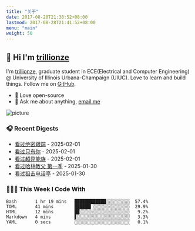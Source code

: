 ```yaml
---
title: "关于"
date: 2017-08-20T21:38:52+08:00
lastmod: 2017-08-28T21:41:52+08:00
menu: "main"
weight: 50
---
```


## 👋 Hi I'm [trillionze](https://www.trillionze.com)

I'm [trillionze](https://www.trillionze.com), graduate student in ECE(Electrical and Computer Engineering) @ University of Illinois Urbana-Champaign (UIUC). Love to learn and build things. Follow me on [GitHub](https://github.com/trillionze).

- 💼 Love open-source
- 💬 Ask me about anything, [email me](trillionze@163.com)

![picture](https://image.pseudoyu.com/images/dino.gif)

### 🎧 Recent Digests

<!-- douban starts -->
* <a href='http://movie.douban.com/subject/20388224/' target='_blank'>看过绝密跟踪</a> - 2025-02-01
* <a href='http://movie.douban.com/subject/5919538/' target='_blank'>看过只有你</a> - 2025-02-01
* <a href='http://movie.douban.com/subject/35206436/' target='_blank'>看过超异能族</a> - 2025-02-01
* <a href='http://movie.douban.com/subject/30332520/' target='_blank'>看过哈林教父 第一季</a> - 2025-01-30
* <a href='http://movie.douban.com/subject/1303246/' target='_blank'>看过狙击电话亭</a> - 2025-01-30
<!-- douban ends -->

### 👨🏻‍💻 This Week I Code With

<!-- code_time starts -->

```text
Bash       1 hr 19 mins   ████████████░░░░░░░░░  57.4%
TOML       41 mins        ██████▎░░░░░░░░░░░░░░  29.9%
HTML       12 mins        █▉░░░░░░░░░░░░░░░░░░░   9.2%
Markdown   4 mins         ▋░░░░░░░░░░░░░░░░░░░░   3.3%
YAML       0 secs         ░░░░░░░░░░░░░░░░░░░░░   0.1%
```

<!-- code_time ends -->
